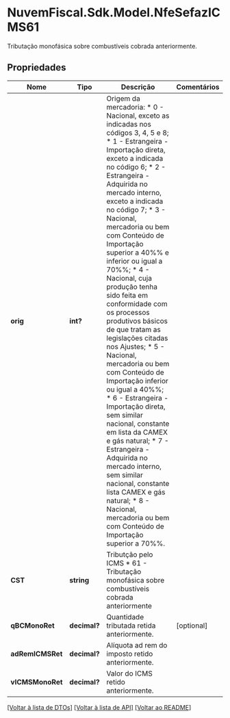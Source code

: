 # NuvemFiscal.Sdk.Model.NfeSefazICMS61
Tributação monofásica sobre combustíveis cobrada anteriormente.

## Propriedades

Nome | Tipo | Descrição | Comentários
------------ | ------------- | ------------- | -------------
**orig** | **int?** | Origem da mercadoria:  * 0 - Nacional, exceto as indicadas nos códigos 3, 4, 5 e 8;  * 1 - Estrangeira - Importação direta, exceto a indicada no código 6;  * 2 - Estrangeira - Adquirida no mercado interno, exceto a indicada no código 7;  * 3 - Nacional, mercadoria ou bem com Conteúdo de Importação superior a 40%% e inferior ou igual a 70%%;  * 4 - Nacional, cuja produção tenha sido feita em conformidade com os processos produtivos básicos de que tratam as legislações citadas nos Ajustes;  * 5 - Nacional, mercadoria ou bem com Conteúdo de Importação inferior ou igual a 40%%;  * 6 - Estrangeira - Importação direta, sem similar nacional, constante em lista da CAMEX e gás natural;  * 7 - Estrangeira - Adquirida no mercado interno, sem similar nacional, constante lista CAMEX e gás natural;  * 8 - Nacional, mercadoria ou bem com Conteúdo de Importação superior a 70%%. | 
**CST** | **string** | Tributção pelo ICMS  * 61 - Tributação monofásica sobre combustíveis cobrada anteriormente | 
**qBCMonoRet** | **decimal?** | Quantidade tributada retida anteriormente. | [optional] 
**adRemICMSRet** | **decimal?** | Alíquota ad rem do imposto retido anteriormente. | 
**vICMSMonoRet** | **decimal?** | Valor do ICMS retido anteriormente. | 

[[Voltar à lista de DTOs]](../README.md#documentation-for-models) [[Voltar à lista de API]](../README.md#documentation-for-api-endpoints) [[Voltar ao README]](../README.md)

